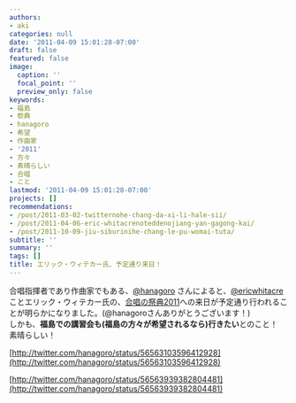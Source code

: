 ```yaml
---
authors:
- aki
categories: null
date: '2011-04-09 15:01:28-07:00'
draft: false
featured: false
image:
  caption: ''
  focal_point: ''
  preview_only: false
keywords:
- 福島
- 祭典
- hanagoro
- 希望
- 作曲家
- '2011'
- 方々
- 素晴らしい
- 合唱
- こと
lastmod: '2011-04-09 15:01:28-07:00'
projects: []
recommendations:
- /post/2011-03-02-twitternohe-chang-da-xi-li-hale-sii/
- /post/2011-04-06-eric-whitacrenoteddenojiang-yan-gagong-kai/
- /post/2011-10-09-jiu-siburinihe-chang-le-pu-womai-tuta/
subtitle: ''
summary: ''
tags: []
title: エリック・ウィテカー氏、予定通り来日！
---
```


合唱指揮者であり作曲家でもある、[@hanagoro](http://twitter.com/hanagoro) さんによると、[@ericwhitacre](http://twitter.com/ericwhitacre) ことエリック・ウィテカー氏の、[合唱の祭典2011](https://www.google.com/calendar/b/0/render?eid=cHBocDdpdGRsMHNhZzZoM280aXRvNDdiZGsgYWNhcHBlbGxhLmV2ZW50QG0&gsessionid=OK&sf=true&output=xml)への来日が予定通り行われることが明らかになりました。(@hanagoroさんありがとうございます！)  
しかも、**福島での講習会も(福島の方々が希望されるなら)行きたい**とのこと！  
素晴らしい！

[http://twitter.com/hanagoro/status/56563103596412928](http://twitter.com/hanagoro/status/56563103596412928)

[http://twitter.com/hanagoro/status/56563939382804481](http://twitter.com/hanagoro/status/56563939382804481)
